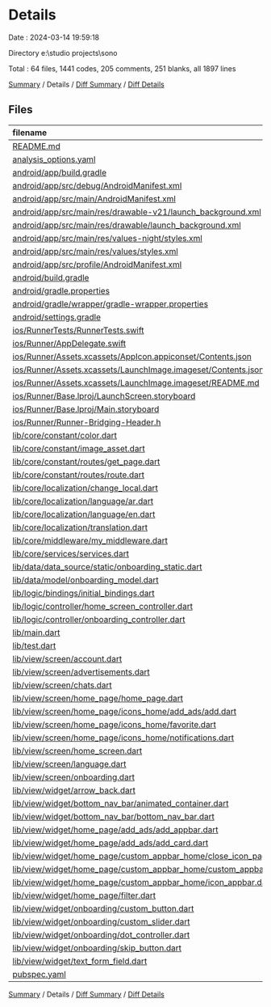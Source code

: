 # Details

Date : 2024-03-14 19:59:18

Directory e:\\studio projects\\sono

Total : 64 files,  1441 codes, 205 comments, 251 blanks, all 1897 lines

[Summary](results.md) / Details / [Diff Summary](diff.md) / [Diff Details](diff-details.md)

## Files
| filename | language | code | comment | blank | total |
| :--- | :--- | ---: | ---: | ---: | ---: |
| [README.md](/README.md) | Markdown | 10 | 0 | 7 | 17 |
| [analysis_options.yaml](/analysis_options.yaml) | YAML | 3 | 22 | 4 | 29 |
| [android/app/build.gradle](/android/app/build.gradle) | Groovy | 51 | 5 | 12 | 68 |
| [android/app/src/debug/AndroidManifest.xml](/android/app/src/debug/AndroidManifest.xml) | XML | 3 | 4 | 1 | 8 |
| [android/app/src/main/AndroidManifest.xml](/android/app/src/main/AndroidManifest.xml) | XML | 27 | 6 | 1 | 34 |
| [android/app/src/main/res/drawable-v21/launch_background.xml](/android/app/src/main/res/drawable-v21/launch_background.xml) | XML | 4 | 7 | 2 | 13 |
| [android/app/src/main/res/drawable/launch_background.xml](/android/app/src/main/res/drawable/launch_background.xml) | XML | 4 | 7 | 2 | 13 |
| [android/app/src/main/res/values-night/styles.xml](/android/app/src/main/res/values-night/styles.xml) | XML | 9 | 9 | 1 | 19 |
| [android/app/src/main/res/values/styles.xml](/android/app/src/main/res/values/styles.xml) | XML | 9 | 9 | 1 | 19 |
| [android/app/src/profile/AndroidManifest.xml](/android/app/src/profile/AndroidManifest.xml) | XML | 3 | 4 | 1 | 8 |
| [android/build.gradle](/android/build.gradle) | Groovy | 26 | 0 | 5 | 31 |
| [android/gradle.properties](/android/gradle.properties) | Properties | 3 | 0 | 1 | 4 |
| [android/gradle/wrapper/gradle-wrapper.properties](/android/gradle/wrapper/gradle-wrapper.properties) | Properties | 5 | 0 | 1 | 6 |
| [android/settings.gradle](/android/settings.gradle) | Groovy | 24 | 0 | 6 | 30 |
| [ios/RunnerTests/RunnerTests.swift](/ios/RunnerTests/RunnerTests.swift) | Swift | 7 | 2 | 4 | 13 |
| [ios/Runner/AppDelegate.swift](/ios/Runner/AppDelegate.swift) | Swift | 12 | 0 | 2 | 14 |
| [ios/Runner/Assets.xcassets/AppIcon.appiconset/Contents.json](/ios/Runner/Assets.xcassets/AppIcon.appiconset/Contents.json) | JSON | 122 | 0 | 1 | 123 |
| [ios/Runner/Assets.xcassets/LaunchImage.imageset/Contents.json](/ios/Runner/Assets.xcassets/LaunchImage.imageset/Contents.json) | JSON | 23 | 0 | 1 | 24 |
| [ios/Runner/Assets.xcassets/LaunchImage.imageset/README.md](/ios/Runner/Assets.xcassets/LaunchImage.imageset/README.md) | Markdown | 3 | 0 | 2 | 5 |
| [ios/Runner/Base.lproj/LaunchScreen.storyboard](/ios/Runner/Base.lproj/LaunchScreen.storyboard) | XML | 36 | 1 | 1 | 38 |
| [ios/Runner/Base.lproj/Main.storyboard](/ios/Runner/Base.lproj/Main.storyboard) | XML | 25 | 1 | 1 | 27 |
| [ios/Runner/Runner-Bridging-Header.h](/ios/Runner/Runner-Bridging-Header.h) | C++ | 1 | 0 | 1 | 2 |
| [lib/core/constant/color.dart](/lib/core/constant/color.dart) | Dart | 9 | 4 | 5 | 18 |
| [lib/core/constant/image_asset.dart](/lib/core/constant/image_asset.dart) | Dart | 20 | 3 | 8 | 31 |
| [lib/core/constant/routes/get_page.dart](/lib/core/constant/routes/get_page.dart) | Dart | 26 | 3 | 12 | 41 |
| [lib/core/constant/routes/route.dart](/lib/core/constant/routes/route.dart) | Dart | 7 | 26 | 10 | 43 |
| [lib/core/localization/change_local.dart](/lib/core/localization/change_local.dart) | Dart | 10 | 20 | 6 | 36 |
| [lib/core/localization/language/ar.dart](/lib/core/localization/language/ar.dart) | Dart | 25 | 8 | 5 | 38 |
| [lib/core/localization/language/en.dart](/lib/core/localization/language/en.dart) | Dart | 25 | 7 | 3 | 35 |
| [lib/core/localization/translation.dart](/lib/core/localization/translation.dart) | Dart | 10 | 2 | 3 | 15 |
| [lib/core/middleware/my_middleware.dart](/lib/core/middleware/my_middleware.dart) | Dart | 14 | 0 | 7 | 21 |
| [lib/core/services/services.dart](/lib/core/services/services.dart) | Dart | 13 | 0 | 6 | 19 |
| [lib/data/data_source/static/onboarding_static.dart](/lib/data/data_source/static/onboarding_static.dart) | Dart | 11 | 0 | 2 | 13 |
| [lib/data/model/onboarding_model.dart](/lib/data/model/onboarding_model.dart) | Dart | 6 | 0 | 1 | 7 |
| [lib/logic/bindings/initial_bindings.dart](/lib/logic/bindings/initial_bindings.dart) | Dart | 8 | 1 | 4 | 13 |
| [lib/logic/controller/home_screen_controller.dart](/lib/logic/controller/home_screen_controller.dart) | Dart | 35 | 0 | 8 | 43 |
| [lib/logic/controller/onboarding_controller.dart](/lib/logic/controller/onboarding_controller.dart) | Dart | 41 | 0 | 10 | 51 |
| [lib/main.dart](/lib/main.dart) | Dart | 45 | 1 | 7 | 53 |
| [lib/test.dart](/lib/test.dart) | Dart | 13 | 0 | 3 | 16 |
| [lib/view/screen/account.dart](/lib/view/screen/account.dart) | Dart | 8 | 0 | 2 | 10 |
| [lib/view/screen/advertisements.dart](/lib/view/screen/advertisements.dart) | Dart | 8 | 0 | 3 | 11 |
| [lib/view/screen/chats.dart](/lib/view/screen/chats.dart) | Dart | 28 | 0 | 4 | 32 |
| [lib/view/screen/home_page/home_page.dart](/lib/view/screen/home_page/home_page.dart) | Dart | 10 | 0 | 3 | 13 |
| [lib/view/screen/home_page/icons_home/add_ads/add.dart](/lib/view/screen/home_page/icons_home/add_ads/add.dart) | Dart | 23 | 0 | 3 | 26 |
| [lib/view/screen/home_page/icons_home/favorite.dart](/lib/view/screen/home_page/icons_home/favorite.dart) | Dart | 19 | 0 | 3 | 22 |
| [lib/view/screen/home_page/icons_home/notifications.dart](/lib/view/screen/home_page/icons_home/notifications.dart) | Dart | 16 | 0 | 2 | 18 |
| [lib/view/screen/home_screen.dart](/lib/view/screen/home_screen.dart) | Dart | 31 | 0 | 6 | 37 |
| [lib/view/screen/language.dart](/lib/view/screen/language.dart) | Dart | 0 | 0 | 1 | 1 |
| [lib/view/screen/onboarding.dart](/lib/view/screen/onboarding.dart) | Dart | 30 | 0 | 4 | 34 |
| [lib/view/widget/arrow_back.dart](/lib/view/widget/arrow_back.dart) | Dart | 24 | 0 | 4 | 28 |
| [lib/view/widget/bottom_nav_bar/animated_container.dart](/lib/view/widget/bottom_nav_bar/animated_container.dart) | Dart | 25 | 0 | 4 | 29 |
| [lib/view/widget/bottom_nav_bar/bottom_nav_bar.dart](/lib/view/widget/bottom_nav_bar/bottom_nav_bar.dart) | Dart | 91 | 0 | 6 | 97 |
| [lib/view/widget/home_page/add_ads/add_appbar.dart](/lib/view/widget/home_page/add_ads/add_appbar.dart) | Dart | 42 | 0 | 5 | 47 |
| [lib/view/widget/home_page/add_ads/add_card.dart](/lib/view/widget/home_page/add_ads/add_card.dart) | Dart | 12 | 0 | 2 | 14 |
| [lib/view/widget/home_page/custom_appbar_home/close_icon_page.dart](/lib/view/widget/home_page/custom_appbar_home/close_icon_page.dart) | Dart | 24 | 0 | 4 | 28 |
| [lib/view/widget/home_page/custom_appbar_home/custom_appbar.dart](/lib/view/widget/home_page/custom_appbar_home/custom_appbar.dart) | Dart | 68 | 0 | 6 | 74 |
| [lib/view/widget/home_page/custom_appbar_home/icon_appbar.dart](/lib/view/widget/home_page/custom_appbar_home/icon_appbar.dart) | Dart | 18 | 0 | 4 | 22 |
| [lib/view/widget/home_page/filter.dart](/lib/view/widget/home_page/filter.dart) | Dart | 23 | 0 | 4 | 27 |
| [lib/view/widget/onboarding/custom_button.dart](/lib/view/widget/onboarding/custom_button.dart) | Dart | 40 | 0 | 2 | 42 |
| [lib/view/widget/onboarding/custom_slider.dart](/lib/view/widget/onboarding/custom_slider.dart) | Dart | 54 | 0 | 4 | 58 |
| [lib/view/widget/onboarding/dot_controller.dart](/lib/view/widget/onboarding/dot_controller.dart) | Dart | 35 | 0 | 3 | 38 |
| [lib/view/widget/onboarding/skip_button.dart](/lib/view/widget/onboarding/skip_button.dart) | Dart | 25 | 0 | 4 | 29 |
| [lib/view/widget/text_form_field.dart](/lib/view/widget/text_form_field.dart) | Dart | 36 | 2 | 4 | 42 |
| [pubspec.yaml](/pubspec.yaml) | YAML | 23 | 51 | 6 | 80 |

[Summary](results.md) / Details / [Diff Summary](diff.md) / [Diff Details](diff-details.md)